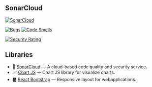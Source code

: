 ## SonarCloud

[![SonarCloud](https://sonarcloud.io/images/project_badges/sonarcloud-white.svg)](https://sonarcloud.io/dashboard?id=BramHouben_energygrid-east-webapp)

[![Bugs](https://sonarcloud.io/api/project_badges/measure?project=BramHouben_energygrid-east-webapp&metric=bugs)](https://sonarcloud.io/dashboard?id=BramHouben_energygrid-east-webapp)
[![Code Smells](https://sonarcloud.io/api/project_badges/measure?project=BramHouben_energygrid-east-webapp&metric=code_smells)](https://sonarcloud.io/dashboard?id=BramHouben_energygrid-east-webapp)

[![Security Rating](https://sonarcloud.io/api/project_badges/measure?project=BramHouben_energygrid-east-webapp&metric=security_rating)](https://sonarcloud.io/dashboard?id=BramHouben_energygrid-east-webapp)

## Libraries

- 🐝 [SonarCloud](https://sonarcloud.io/) — A cloud-based code quality and security service.
- 📈 [Chart JS](https://www.chartjs.org/) — Chart JS library for visualize charts.
- 🅱 [React Bootstrap](https://react-bootstrap.github.io/) — Responsive layout for webapplications.
